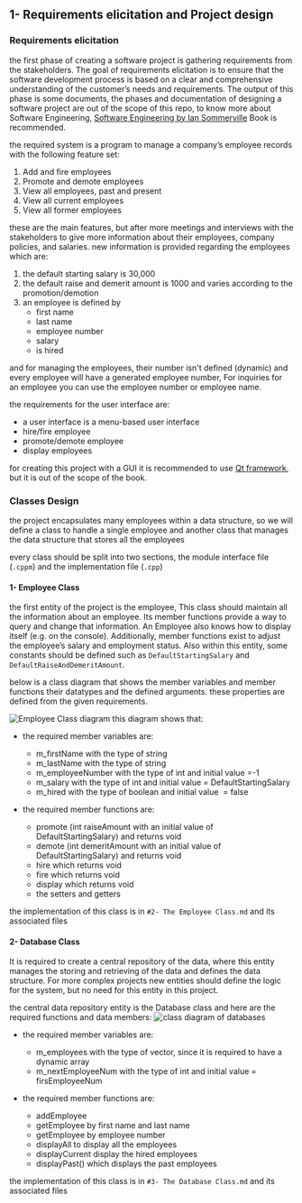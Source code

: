 ## 1- Requirements elicitation and Project design

### Requirements elicitation
the first phase of creating a software project is gathering requirements from the stakeholders. The goal of requirements elicitation is to ensure that the software development process is based on a clear and comprehensive understanding of the customer’s needs and requirements. The output of this phase is some documents, the phases and documentation of designing a software project are out of the scope of this repo, to know more about Software Engineering, [Software Engineering by Ian Sommerville](https://www.amazon.com/Software-Engineering-10th-Ian-Sommerville/dp/0133943038) Book is recommended.

the required system is a program to manage a company’s employee records with the following feature set:
1. Add and fire employees
2. Promote and demote employees
3. View all employees, past and present
4. View all current employees
5. View all former employees

these are the main features, but after more meetings and interviews with the stakeholders to give more information about their employees, company policies, and salaries. new information is provided regarding the employees which are:
1. the default starting salary is 30,000 
2. the default raise and demerit amount is 1000 and varies according to the promotion/demotion
3. an employee is defined by 
    * first name
    * last name
    * employee number
    * salary
    * is hired

and for managing the employees, their number isn't defined (dynamic) and every employee will have a generated employee number, For inquiries for an employee you can use the employee number or employee name.

the requirements for the user interface are:
* a user interface is a menu-based user interface
* hire/fire employee
* promote/demote employee
* display employees

for creating this project with a GUI it is recommended to use [Qt framework](https://www.youtube.com/watch?v=cXojtB8vS2E), but it is out of the scope of the book.
### Classes Design
the project encapsulates many employees within a data structure, so we will define a class to handle a single employee and another class that manages the data structure that stores all the employees

every class should be split into two sections, the module interface file (`.cppm`) and the implementation file (`.cpp`)

#### 1- Employee Class
the first entity of the project is the employee, This class should maintain all the information about an employee. Its member functions provide a way to query and change that information. An Employee also knows how to display itself (e.g. on the console). Additionally, member functions exist to adjust the employee’s salary and employment status. Also within this entity, some constants should be defined such as `DefaultStartingSalary` and `DefaultRaiseAndDemeritAmount`.

below is a class diagram that shows the member variables and member functions their datatypes and the defined arguments. these properties are defined from the given requirements.

![Employee Class diagram](https://i.ibb.co/N9tnMhp/Employee.jpg)
this diagram shows that:

* the required member variables are:
    * m_firstName with the type of string
    * m_lastName with the type of string
    * m_employeeNumber with the type of int and initial value =-1
    * m_salary with the type of int and initial value = DefaultStartingSalary
    * m_hired with the type of boolean and initial value  = false

* the required member functions are:
    * promote (int raiseAmount with an initial value of DefaultStartingSalary) and returns void
    * demote (int demeritAmount with an initial value of DefaultStartingSalary) and returns void
    * hire which returns void
    * fire which returns void
    * display which returns void
    * the setters and getters

the implementation of this class is in `#2- The Employee Class.md` and its associated files

#### 2- Database Class
It is required to create a central repository of the data, where this entity manages the storing and retrieving of the data and defines the data structure. For more complex projects new entities should define the logic for the system, but no need for this entity in this project.

the central data repository entity is the Database class and here are the required functions and data members:
![class diagram of databases](https://i.ibb.co/gVGQ6kM/Employee.jpg)

* the required member variables are:
    * m_employees with the type of vector, since it is required to have a dynamic array
    * m_nextEmployeeNum with the type of int and initial value = firsEmployeeNum

* the required member functions are:
    * addEmployee
    * getEmployee by first name and last name
    * getEmployee by employee number
    * displayAll to display all the employees
    * displayCurrent display the hired employees
    * displayPast() which displays the past employees

the implementation of this class is in `#3- The Database Class.md` and its associated files
